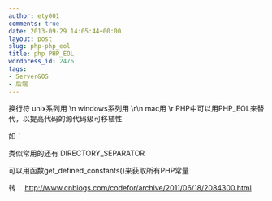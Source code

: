 ```yaml
---
author: ety001
comments: true
date: 2013-09-29 14:05:44+00:00
layout: post
slug: php-php_eol
title: php PHP_EOL
wordpress_id: 2476
tags:
- Server&OS
- 后端
---
```


换行符
unix系列用 \n
windows系列用 \r\n
mac用 \r
PHP中可以用PHP_EOL来替代，以提高代码的源代码级可移植性

如：
<?php
echoPHP_EOL;
//windows平台相当于    echo "\r\n";
//unix\linux平台相当于    echo "\n";
//mac平台相当于    echo "\r";
?>
类似常用的还有
DIRECTORY_SEPARATOR

可以用函数get_defined_constants()来获取所有PHP常量



转： http://www.cnblogs.com/codefor/archive/2011/06/18/2084300.html
